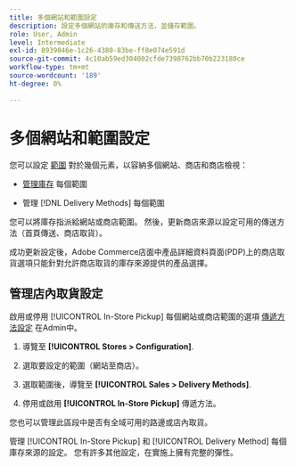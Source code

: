 ```yaml
---
title: 多個網站和範圍設定
description: 設定多個網站的庫存和傳送方法，並儲存範圍。
role: User, Admin
level: Intermediate
exl-id: 8939046e-1c26-4380-83be-ff8e074e591d
source-git-commit: 4c10ab59ed304002cfde7398762bb70b223180ce
workflow-type: tm+mt
source-wordcount: '189'
ht-degree: 0%

---
```


# 多個網站和範圍設定

您可以設定 [範圍](https://docs.magento.com/user-guide/configuration/scope.html) 對於幾個元素，以容納多個網站、商店和商店檢視：

- [管理庫存](https://docs.magento.com/user-guide/catalog/inventory-stock.html) 每個範圍

- 管理 [!DNL Delivery Methods] 每個範圍

您可以將庫存指派給網站或商店範圍。 然後，更新商店來源以設定可用的傳送方法（首頁傳送、商店取貨）。

成功更新設定後，Adobe Commerce店面中產品詳細資料頁面(PDP)上的商店取貨選項只能針對允許商店取貨的庫存來源提供的產品選擇。

## 管理店內取貨設定

啟用或停用 [!UICONTROL In-Store Pickup] 每個網站或商店範圍的選項 [傳遞方法設定](enable-general.md#delivery-methods) 在Admin中。

1. 導覽至 **[!UICONTROL Stores > Configuration]**.

1. 選取要設定的範圍（網站至商店）。

1. 選取範圍後，導覽至 **[!UICONTROL Sales > Delivery Methods]**.

1. 停用或啟用 **[!UICONTROL In-Store Pickup]** 傳遞方法。

您也可以管理此區段中是否有全域可用的路邊或店內取貨。

管理 [!UICONTROL In-Store Pickup] 和 [!UICONTROL Delivery Method] 每個庫存來源的設定。 您有許多其他設定，在實施上擁有完整的彈性。
